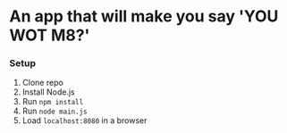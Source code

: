 # An app that will make you say 'YOU WOT M8?'

### Setup

1. Clone repo
2. Install Node.js
3. Run `npm install`
4. Run `node main.js`
5. Load `localhost:8080` in a browser
